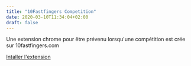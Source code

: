 ```yaml
---
title: "10Fastfingers Competition"
date: 2020-03-10T11:34:04+02:00
draft: false
---
```


Une extension chrome pour être prévenu lorsqu'une compétition est crée sur 10fastfingers.com

[Intaller l'extension](https://chrome.google.com/webstore/detail/10fastfingercompetition/jgnpbbnjekmldfdbgkmijclckednldll)
